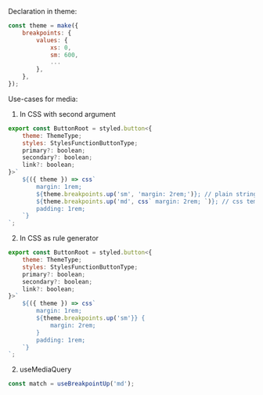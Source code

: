 Declaration in theme:

~~~jsx
const theme = make({
    breakpoints: {
        values: {
            xs: 0,
            sm: 600,
            ...
        },
    },
});
~~~

Use-cases for media:

1. In CSS with second argument
~~~jsx
export const ButtonRoot = styled.button<{
    theme: ThemeType;
    styles: StylesFunctionButtonType;
    primary?: boolean;
    secondary?: boolean;
    link?: boolean;
}>`
    ${({ theme }) => css`
        margin: 1rem;
        ${theme.breakpoints.up('sm', 'margin: 2rem;')}; // plain string
        ${theme.breakpoints.up('md', css` margin: 2rem; `)}; // css template
        padding: 1rem;
    `}
`;
~~~

2. In CSS as rule generator
~~~jsx
export const ButtonRoot = styled.button<{
    theme: ThemeType;
    styles: StylesFunctionButtonType;
    primary?: boolean;
    secondary?: boolean;
    link?: boolean;
}>`
    ${({ theme }) => css`
        margin: 1rem;
        ${theme.breakpoints.up('sm'}} {
            margin: 2rem;
        }
        padding: 1rem;
    `}
`;
~~~

2. useMediaQuery
~~~jsx
const match = useBreakpointUp('md');
~~~
